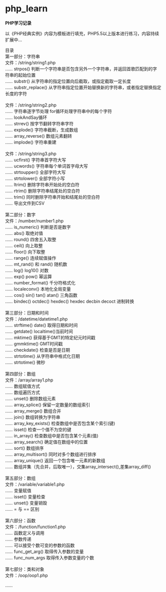 # php_learn
<p><strong>PHP学习记录</strong></p>
<p>以《PHP经典实例》内容为模板进行填充，PHP5.5以上版本进行练习，内容持续扩展中...</p>
<p>
目录<br/>
第一部分：字符串<br/>
文件：/string/string1.php<br/>
…… strpos()  判断一个字符串是否包含另外一个字符串，并返回首歌匹配到的字符串的起始位置<br/>
…… substr()  从字符串的指定位置向后截取，或指定截取一定长度<br/>
…… substr_replace()  从字符串指定位置开始替换新的字符串，或者指定替换指定长度的字符<br/>
<br/>
文件：/string/string2.php<br/>
…… 字符串逐字节处理  for循环处理字符串中的每个字符<br/>
…… lookAndSay循环<br/>
…… strrev() 按字节翻转字符串字符<br/>
…… explode()  字符串截断，生成数组<br/>
…… array_reverse()  数组元素翻转<br/>
…… implode()  字符串重建<br/>
<br/>
文件：/string/string3.php<br/>
…… ucfirst() 字符串首字符大写<br/>
…… ucwords() 字符串每个单词首字母大写<br/>
…… strtoupper() 全部字符大写<br/>
…… strtolower()  全部字符小写<br/>
…… ltrim() 删除字符串开始处的空白符<br/>
…… rtrim() 删除字符串结尾处的空白符<br/>
…… trim() 同时删除字符串开始和结尾处的空白符<br/>
…… 导出文件到CSV<br/>
<br/>
第二部分：数字<br/>
文件：/number/number1.php<br/>
…… is_numeric() 判断是否是数字<br/>
…… abs() 取绝对值<br/>
…… round() 四舍五入取整<br/>
…… ceil() 向上取整<br/>
…… floor() 向下取整<br/>
…… range() 连续赋值操作<br/>
…… mt_rand() 和 rand() 随机数<br/>
…… log() log10() 对数<br/>
…… exp() pow() 幂运算<br/>
…… number_format() 千分符格式化<br/>
…… localeconv() 本地化全局变量<br/>
…… cos() sin() tan() atan() 三角函数<br/>
…… bindec() octdec() hexdec() hexdec decbin decoct 进制转换<br/>
<br/>
第三部分：日期和时间<br/>
文件：/datetime/datetime1.php<br/>
…… strftime()  date() 取得日期和时间 <br/>
…… getdate() localtime()当前时间<br/>
…… mktime() 获得基于GMT的特定纪元时间戳<br/>
…… gmmktime() GMT时间戳<br/>
…… checkdate() 检查是否是日期<br/>
…… strtotime() 从字符串中格式化日期<br/>
…… strtotime() 微秒<br/>
<br/>
第四部分：数组<br/>
文件：/array/array1.php<br/>
…… 数组赋值方式<br/>
…… 数组遍历方式<br/>
…… unset() 删除数组元素<br/>
…… array_splice() 保留一定数量的数组索引<br/>
…… array_merge() 数组合并<br/>
…… join() 数组转换为字符串<br/>
…… array_key_exists() 检查数组中是否包含某个索引(键)<br/>
…… isset() 检查一个值不为空的键<br/>
…… in_array() 检查数组中是否包含某个元素(值)<br/>
…… array_search() 确定值在数组中的位置<br/>
…… sort() 数组排序<br/>
…… array_multisort() 同时对多个数组进行排序<br/>
…… array_unique() 返回一个包含唯一元素的新数组<br/>
…… 数组并集（先合并，后取唯一），交集array_intersect(),差集array_diff()<br/>
<br/>
第五部分：数组<br/>
文件：/variable/variable1.php<br/>
…… 变量赋值<br/>
…… isset() 变量检查<br/>
…… unset() 变量销毁<br/>
…… = 与 == 区别<br/>
<br/>
第六部分：函数<br/>
文件：/function/function1.php<br/>
…… 函数定义与调用<br/>
…… 参数传递<br/>
…… 可以接受个数可变的参数的函数<br/>
…… func_get_arg() 取得传入参数的变量<br/>
…… func_num_args 取得传入参数变量的个数<br/>
<br/>
第七部分：类和对象<br/>
文件：/oop/oop1.php<br/>


……<br/>
</p>
